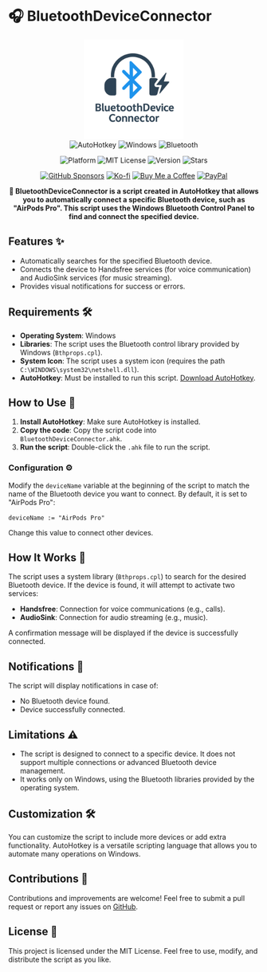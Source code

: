 # 🎧 BluetoothDeviceConnector

<div align="center">
  <img src="logo.png" alt="BluetoothDeviceConnector" width="200">
</div>

<div align="center">
  <img src="https://img.shields.io/badge/AutoHotkey-334455?style=for-the-badge&logo=autohotkey&logoColor=white" alt="AutoHotkey">
  <img src="https://img.shields.io/badge/Windows-0078D6?style=for-the-badge&logo=windows&logoColor=white" alt="Windows">
  <img src="https://img.shields.io/badge/Bluetooth-0082FC?style=for-the-badge&logo=bluetooth&logoColor=white" alt="Bluetooth">
</div>
<p align="center">
  <img src="https://img.shields.io/badge/platform-Windows-blue.svg" alt="Platform">
  <img src="https://img.shields.io/badge/license-MIT-green.svg" alt="MIT License">
  <img src="https://img.shields.io/badge/version-1.0.0-brightgreen.svg" alt="Version">
  <img src="https://img.shields.io/github/stars/ChromuSx/BluetoothDeviceConnector?style=social" alt="Stars">
</p>
<p align="center">
  <a href="https://github.com/sponsors/ChromuSx"><img src="https://img.shields.io/badge/Sponsor-GitHub-EA4AAA?style=for-the-badge&logo=github-sponsors&logoColor=white" alt="GitHub Sponsors"></a>
  <a href="https://ko-fi.com/chromus"><img src="https://img.shields.io/badge/Support-Ko--fi-FF5E5B?style=for-the-badge&logo=ko-fi&logoColor=white" alt="Ko-fi"></a>
  <a href="https://buymeacoffee.com/chromus"><img src="https://img.shields.io/badge/Buy%20Me%20a%20Coffee-FFDD00?style=for-the-badge&logo=buy-me-a-coffee&logoColor=black" alt="Buy Me a Coffee"></a>
  <a href="https://www.paypal.com/paypalme/giovanniguarino1999"><img src="https://img.shields.io/badge/Donate-PayPal-00457C?style=for-the-badge&logo=paypal&logoColor=white" alt="PayPal"></a>
</p>
<p align="center">
  <strong>🔗 BluetoothDeviceConnector is a script created in AutoHotkey that allows you to automatically connect a specific Bluetooth device, such as "AirPods Pro". This script uses the Windows Bluetooth Control Panel to find and connect the specified device.</strong>
</p>

## Features ✨
- Automatically searches for the specified Bluetooth device.
- Connects the device to Handsfree services (for voice communication) and AudioSink services (for music streaming).
- Provides visual notifications for success or errors.

## Requirements 🛠️
- **Operating System**: Windows
- **Libraries**: The script uses the Bluetooth control library provided by Windows (`Bthprops.cpl`).
- **System Icon**: The script uses a system icon (requires the path `C:\WINDOWS\system32\netshell.dll`).
- **AutoHotkey**: Must be installed to run this script. [Download AutoHotkey](https://www.autohotkey.com/).

## How to Use 🚀
1. **Install AutoHotkey**: Make sure AutoHotkey is installed.
2. **Copy the code**: Copy the script code into `BluetoothDeviceConnector.ahk`.
3. **Run the script**: Double-click the `.ahk` file to run the script.

### Configuration ⚙️
Modify the `deviceName` variable at the beginning of the script to match the name of the Bluetooth device you want to connect. By default, it is set to "AirPods Pro":

```ahk
deviceName := "AirPods Pro"
```

Change this value to connect other devices.

## How It Works 🧠
The script uses a system library (`Bthprops.cpl`) to search for the desired Bluetooth device. If the device is found, it will attempt to activate two services:

- **Handsfree**: Connection for voice communications (e.g., calls).
- **AudioSink**: Connection for audio streaming (e.g., music).

A confirmation message will be displayed if the device is successfully connected.

## Notifications 🔔
The script will display notifications in case of:
- No Bluetooth device found.
- Device successfully connected.

## Limitations ⚠️
- The script is designed to connect to a specific device. It does not support multiple connections or advanced Bluetooth device management.
- It works only on Windows, using the Bluetooth libraries provided by the operating system.

## Customization 🛠️
You can customize the script to include more devices or add extra functionality. AutoHotkey is a versatile scripting language that allows you to automate many operations on Windows.

## Contributions 🤝
Contributions and improvements are welcome! Feel free to submit a pull request or report any issues on [GitHub](https://github.com/ChromuSx/BluetoothDeviceConnector).

## License 📜
This project is licensed under the MIT License. Feel free to use, modify, and distribute the script as you like.
